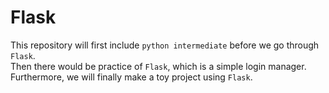 # Flask

This repository will first include `python intermediate` before we go through `Flask`.  
Then there would be practice of `Flask`, which is a simple login manager.    
Furthermore, we will finally make a toy project using `Flask`.    
